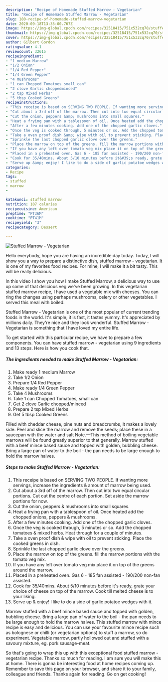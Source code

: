 ```yaml
---
description: "Recipe of Homemade Stuffed Marrow - Vegetarian"
title: "Recipe of Homemade Stuffed Marrow - Vegetarian"
slug: 180-recipe-of-homemade-stuffed-marrow-vegetarian
date: 2020-09-18T13:35:00.767Z
image: https://img-global.cpcdn.com/recipes/32518415/751x532cq70/stuffed-marrow-vegetarian-recipe-main-photo.jpg
thumbnail: https://img-global.cpcdn.com/recipes/32518415/751x532cq70/stuffed-marrow-vegetarian-recipe-main-photo.jpg
cover: https://img-global.cpcdn.com/recipes/32518415/751x532cq70/stuffed-marrow-vegetarian-recipe-main-photo.jpg
author: Gilbert Gordon
ratingvalue: 4.1
reviewcount: 32615
recipeingredient:
- "1 medium Marrow"
- "1/2 Onion"
- "1/4 Red Pepper"
- "1/4 Green Pepper"
- "4 Mushrooms"
- "1 can Chopped Tomatoes small can"
- "2 clove Garlic choppedminced"
- "2 tsp Mixed Herbs"
- "5 tbsp Cooked Greens"
recipeinstructions:
- "This receipe is based on SERVING TWO PEOPLE. If wanting more servings, increase the ingredients &amp; amount of marrow being used."
- "Cut about a 3rd off of the marrow. Then cut into two equal circular portions. Cut out the centre of each portion.  Set aside the marrow portions  for now."
- "Cut the onion, peppers &amp; mushrooms into small squares."
- "Heat a frying pan with a tablespoon of oil. Once heated add the chopped onions, peppers &amp; mushrooms."
- "After a few minutes cooking. Add one of the chopped garlic cloves."
- "Once the veg is cooked through, 5 minutes or so. Add the chopped tomatoes &amp; mixed herbs. Heat through for a couple of minutes."
- "Take a oven proof dish &amp; wipe with oil to prevent sticking. Place the cooked greens in dish."
- "Sprinkle the last chopped garlic clove over the greens."
- "Place the marrow on top of the greens. fill the marrow portions with the tomato veg mix."
- "If you have any left over tomato veg mix place it on top of the greens around the marrow."
- "Placed in a preheated oven. Gas 6 - 185 fan assisted - 190/200 non-fan assisted."
- "Cook for 35/40mins. About 5/10 minutes before it&#39;s ready, grate your choice of cheese on top of the marrow. Cook till melted cheese is to your liking."
- "Serve up &amp; enjoy! I like to do a side of garlic potatoe wedges with it."
categories:
- Recipe
tags:
- stuffed
- marrow
- 

katakunci: stuffed marrow  
nutrition: 107 calories
recipecuisine: American
preptime: "PT36M"
cooktime: "PT41M"
recipeyield: "3"
recipecategory: Dessert

---
```



![Stuffed Marrow - Vegetarian](https://img-global.cpcdn.com/recipes/32518415/751x532cq70/stuffed-marrow-vegetarian-recipe-main-photo.jpg)

Hello everybody, hope you are having an incredible day today. Today, I will show you a way to prepare a distinctive dish, stuffed marrow - vegetarian. It is one of my favorites food recipes. For mine, I will make it a bit tasty. This will be really delicious.

In this video I show you how I make Stuffed Marrow, a delicious way to use up some of that delicious veg we&#39;ve been growing. In this vegetarian stuffed marrow recipe, I have used a vegetable mix with cheeses. You can ring the changes using perhaps mushrooms, celery or other vegetables. I served this meal with boiled.

Stuffed Marrow - Vegetarian is one of the most popular of current trending foods in the world. It's simple, it is fast, it tastes yummy. It's appreciated by millions daily. They're nice and they look wonderful. Stuffed Marrow - Vegetarian is something that I have loved my entire life.


To get started with this particular recipe, we have to prepare a few components. You can have stuffed marrow - vegetarian using 9 ingredients and 13 steps. Here is how you cook that.

<!--inarticleads1-->

##### The ingredients needed to make Stuffed Marrow - Vegetarian:

1. Make ready 1 medium Marrow
1. Take 1/2 Onion
1. Prepare 1/4 Red Pepper
1. Make ready 1/4 Green Pepper
1. Take 4 Mushrooms
1. Take 1 can Chopped Tomatoes, small can
1. Get 2 clove Garlic chopped/minced
1. Prepare 2 tsp Mixed Herbs
1. Get 5 tbsp Cooked Greens


Filled with cheddar cheese, pine nuts and breadcrumbs, it makes a lovely side. Peel and slice the marrow and remove the seeds; place these in a saucepan with the water and salt Note.—This method of boiling vegetable marrows will be found greatly superior to that generally. Marrow stuffed with a beef mince based sauce and topped with golden, bubbling cheese. Bring a large pan of water to the boil - the pan needs to be large enough to hold the marrow halves. 

<!--inarticleads2-->

##### Steps to make Stuffed Marrow - Vegetarian:

1. This receipe is based on SERVING TWO PEOPLE. If wanting more servings, increase the ingredients &amp; amount of marrow being used.
1. Cut about a 3rd off of the marrow. Then cut into two equal circular portions. Cut out the centre of each portion.  Set aside the marrow portions  for now.
1. Cut the onion, peppers &amp; mushrooms into small squares.
1. Heat a frying pan with a tablespoon of oil. Once heated add the chopped onions, peppers &amp; mushrooms.
1. After a few minutes cooking. Add one of the chopped garlic cloves.
1. Once the veg is cooked through, 5 minutes or so. Add the chopped tomatoes &amp; mixed herbs. Heat through for a couple of minutes.
1. Take a oven proof dish &amp; wipe with oil to prevent sticking. Place the cooked greens in dish.
1. Sprinkle the last chopped garlic clove over the greens.
1. Place the marrow on top of the greens. fill the marrow portions with the tomato veg mix.
1. If you have any left over tomato veg mix place it on top of the greens around the marrow.
1. Placed in a preheated oven. Gas 6 - 185 fan assisted - 190/200 non-fan assisted.
1. Cook for 35/40mins. About 5/10 minutes before it&#39;s ready, grate your choice of cheese on top of the marrow. Cook till melted cheese is to your liking.
1. Serve up &amp; enjoy! I like to do a side of garlic potatoe wedges with it.


Marrow stuffed with a beef mince based sauce and topped with golden, bubbling cheese. Bring a large pan of water to the boil - the pan needs to be large enough to hold the marrow halves. This stuffed marrow with mince recipe is easy and delicious. You can use your favourite mince recipe such as bolognese or chilli (or vegetarian options) to stuff a marrow, so do experiment. Vegetable marrow, partly hollowed out and stuffed with a savoury mixture, eg. pork sausage-meat. 

So that's going to wrap this up with this exceptional food stuffed marrow - vegetarian recipe. Thanks so much for reading. I am sure you will make this at home. There is gonna be interesting food at home recipes coming up. Remember to save this page on your browser, and share it to your family, colleague and friends. Thanks again for reading. Go on get cooking!
